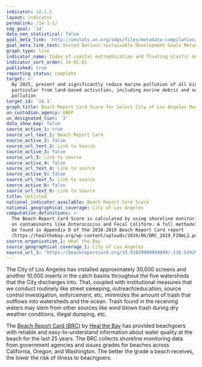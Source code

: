 ```yaml
---
indicator: 14.1.1
layout: indicator
permalink: /14-1-1/
sdg_goal: '14'
data_non_statistical: false
goal_meta_link: 'http://unstats.un.org/sdgs/files/metadata-compilation/Metadata-Goal-14.pdf'
goal_meta_link_text: United Nations Sustainable Development Goals Metadata (pdf 288kB)
graph_type: line
indicator_name: Index of coastal eutrophication and floating plastic debris density
indicator_sort_order: 14-01-01
published: true
reporting_status: complete
target: >-
  By 2025, prevent and significantly reduce marine pollution of all kinds, in
  particular from land-based activities, including marine debris and nutrient
  pollution
target_id: '14.1'
graph_title: Beach Report Card Score for Select City of Los Angeles Monitoring Stations
un_custodian_agency: UNEP
un_designated_tier: '3'
data_show_map: false
source_active_1: true
source_url_text_1: Beach Report Card
source_active_2: false
source_url_text_2: Link to Source
source_active_3: false
source_url_3: Link to source
source_active_4: false
source_url_text_4: Link to source
source_active_5: false
source_url_text_5: Link to source
source_active_6: false
source_url_text_6: Link to source
title: Untitled
national_indicator_available: Beach Report Card Score
national_geographical_coverage: City of Los Angeles
computation_definitions: >-
  The Beach Report Card Score is calculated by using shoreline monitoring data
  on contaminants like Enterococcus and Fecal Coliform. A full methodology can
  be found in Appendix D of the 2018-2019 Beach Report Card report
  (https://healthebay.org/wp-content/uploads/2019/06/BRC_2019_FINAL2.pdf).
source_organisation_1: Heal the Bay
source_geographical_coverage_1: City of Los Angeles
source_url_1: 'https://beachreportcard.org/33.91029999999999/-118.51929100000001/11'
---
```

The City of Los Angeles has installed approximately 30,000 screens and another 10,000 inserts in the catch basins throughout the five watersheds that the City discharges into. That, coupled with institutional measures that we conduct routinely like street sweeping, outreach/education, source control investigation, enforcement, etc, minimizes the amount of trash that outflows into watersheds and the ocean. Trash found in the receiving waters may stem from other sources like wind blown trash during dry weather conditions, illegal dumping, etc.

The [Beach Report Card (BRC)](https://healthebay.org/wp-content/uploads/2019/06/BRC_2019_FINAL2.pdf) by [Heal the Bay](https://healthebay.org/) has provided beachgoers with reliable and easy-to-understand information about water quality at the beach for the last 25 years. The BRC collects shoreline monitoring data from government agencies and issues grades for beaches across California, Oregon, and Washington. The better the grade a beach receives, the lower the risk of illness to beachgoers. 